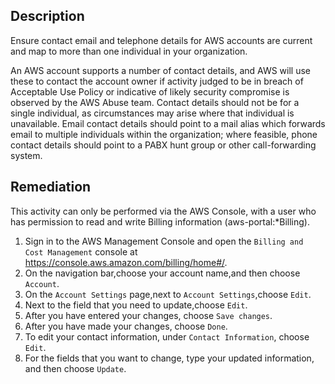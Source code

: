 
## Description

Ensure contact email and telephone details for AWS accounts are current and map to more than one individual in your organization.

An AWS account supports a number of contact details, and AWS will use these to contact the account owner if activity judged to be in breach of Acceptable Use Policy or indicative of likely security compromise is observed by the AWS Abuse team. Contact details should not be for a single individual, as circumstances may arise where that individual is unavailable. Email contact details should point to a mail alias which forwards email to multiple individuals within the organization; where feasible, phone contact details should point to a PABX hunt group or other call-forwarding system.

## Remediation

This activity can only be performed via the AWS Console, with a user who has permission to read and write Billing information (aws-portal:*Billing).
1. Sign in to the AWS Management Console and open the `Billing and Cost Management` console at https://console.aws.amazon.com/billing/home#/.
2. On the navigation bar,choose your account name,and then choose `Account`.
3. On the `Account Settings` page,next to `Account Settings`,choose `Edit`.
4. Next to the field that you need to update,choose `Edit`.
5. After you have entered your changes, choose `Save changes`.
6. After you have made your changes, choose `Done`.
7. To edit your contact information, under `Contact Information`, choose `Edit`.
8. For the fields that you want to change, type your updated information, and then
choose `Update`.
